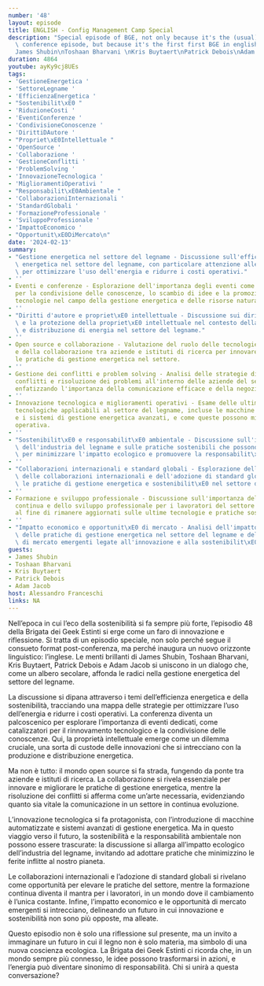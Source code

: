 ```yaml
---
number: '48'
layout: episode
title: ENGLISH - Config Management Camp Special
description: "Special episode of BGE, not only because it's the (usual) special post\
  \ conference episode, but because it's the first first BGE in english.\nGuests:\n\
  James Shubin\nToshaan Bharvani \nKris Buytaert\nPatrick Debois\nAdam Jacob"
duration: 4864
youtube: ayKy9cj8UEs
tags:
- 'GestioneEnergetica '
- 'SettoreLegname '
- 'EfficienzaEnergetica '
- "Sostenibilit\xE0 "
- 'RiduzioneCosti '
- 'EventiConferenze '
- 'CondivisioneConoscenze '
- 'DirittiDAutore '
- "Propriet\xE0Intellettuale "
- 'OpenSource '
- 'Collaborazione '
- 'GestioneConflitti '
- 'ProblemSolving '
- 'InnovazioneTecnologica '
- 'MiglioramentiOperativi '
- "Responsabilit\xE0Ambientale "
- 'CollaborazioniInternazionali '
- 'StandardGlobali '
- 'FormazioneProfessionale '
- 'SviluppoProfessionale '
- 'ImpattoEconomico '
- "Opportunit\xE0DiMercato\n"
date: '2024-02-13'
summary:
- "Gestione energetica nel settore del legname - Discussione sull'efficienza e sostenibilit\xE0\
  \ energetica nel settore del legname, con particolare attenzione alle strategie\
  \ per ottimizzare l'uso dell'energia e ridurre i costi operativi."
- ''
- Eventi e conferenze - Esplorazione dell'importanza degli eventi come piattaforme
  per la condivisione delle conoscenze, lo scambio di idee e la promozione di nuove
  tecnologie nel campo della gestione energetica e delle risorse naturali.
- ''
- "Diritti d'autore e propriet\xE0 intellettuale - Discussione sui diritti d'autore\
  \ e la protezione della propriet\xE0 intellettuale nel contesto della produzione\
  \ e distribuzione di energia nel settore del legname."
- ''
- Open source e collaborazione - Valutazione del ruolo delle tecnologie open source
  e della collaborazione tra aziende e istituti di ricerca per innovare e migliorare
  le pratiche di gestione energetica nel settore.
- ''
- Gestione dei conflitti e problem solving - Analisi delle strategie di gestione dei
  conflitti e risoluzione dei problemi all'interno delle aziende del settore del legname,
  enfatizzando l'importanza della comunicazione efficace e della negoziazione.
- ''
- Innovazione tecnologica e miglioramenti operativi - Esame delle ultime innovazioni
  tecnologiche applicabili al settore del legname, incluse le macchine automatizzate
  e i sistemi di gestione energetica avanzati, e come queste possono migliorare l'efficienza
  operativa.
- ''
- "Sostenibilit\xE0 e responsabilit\xE0 ambientale - Discussione sull'impatto ambientale\
  \ dell'industria del legname e sulle pratiche sostenibili che possono essere adottate\
  \ per minimizzare l'impatto ecologico e promuovere la responsabilit\xE0 ambientale."
- ''
- "Collaborazioni internazionali e standard globali - Esplorazione delle potenzialit\xE0\
  \ delle collaborazioni internazionali e dell'adozione di standard globali per migliorare\
  \ le pratiche di gestione energetica e sostenibilit\xE0 nel settore del legname."
- ''
- Formazione e sviluppo professionale - Discussione sull'importanza della formazione
  continua e dello sviluppo professionale per i lavoratori del settore del legname,
  al fine di rimanere aggiornati sulle ultime tecnologie e pratiche sostenibili.
- ''
- "Impatto economico e opportunit\xE0 di mercato - Analisi dell'impatto economico\
  \ delle pratiche di gestione energetica nel settore del legname e delle opportunit\xE0\
  \ di mercato emergenti legate all'innovazione e alla sostenibilit\xE0."
guests:
- James Shubin
- Toshaan Bharvani
- Kris Buytaert
- Patrick Debois
- Adam Jacob
host: Alessandro Franceschi
links: NA
---
```

Nell’epoca in cui l’eco della sostenibilità si fa sempre più forte, l’episodio 48 della Brigata dei Geek Estinti si erge come un faro di innovazione e riflessione. Si tratta di un episodio speciale, non solo perché segue il consueto format post-conferenza, ma perché inaugura un nuovo orizzonte linguistico: l’inglese. Le menti brillanti di James Shubin, Toshaan Bharvani, Kris Buytaert, Patrick Debois e Adam Jacob si uniscono in un dialogo che, come un albero secolare, affonda le radici nella gestione energetica del settore del legname.

La discussione si dipana attraverso i temi dell’efficienza energetica e della sostenibilità, tracciando una mappa delle strategie per ottimizzare l’uso dell’energia e ridurre i costi operativi. La conferenza diventa un palcoscenico per esplorare l’importanza di eventi dedicati, come catalizzatori per il rinnovamento tecnologico e la condivisione delle conoscenze. Qui, la proprietà intellettuale emerge come un dilemma cruciale, una sorta di custode delle innovazioni che si intrecciano con la produzione e distribuzione energetica.

Ma non è tutto: il mondo open source si fa strada, fungendo da ponte tra aziende e istituti di ricerca. La collaborazione si rivela essenziale per innovare e migliorare le pratiche di gestione energetica, mentre la risoluzione dei conflitti si afferma come un’arte necessaria, evidenziando quanto sia vitale la comunicazione in un settore in continua evoluzione.

L’innovazione tecnologica si fa protagonista, con l’introduzione di macchine automatizzate e sistemi avanzati di gestione energetica. Ma in questo viaggio verso il futuro, la sostenibilità e la responsabilità ambientale non possono essere trascurate: la discussione si allarga all’impatto ecologico dell’industria del legname, invitando ad adottare pratiche che minimizzino le ferite inflitte al nostro pianeta.

Le collaborazioni internazionali e l’adozione di standard globali si rivelano come opportunità per elevare le pratiche del settore, mentre la formazione continua diventa il mantra per i lavoratori, in un mondo dove il cambiamento è l’unica costante. Infine, l’impatto economico e le opportunità di mercato emergenti si intrecciano, delineando un futuro in cui innovazione e sostenibilità non sono più opposte, ma alleate.

Questo episodio non è solo una riflessione sul presente, ma un invito a immaginare un futuro in cui il legno non è solo materia, ma simbolo di una nuova coscienza ecologica. La Brigata dei Geek Estinti ci ricorda che, in un mondo sempre più connesso, le idee possono trasformarsi in azioni, e l’energia può diventare sinonimo di responsabilità. Chi si unirà a questa conversazione?
